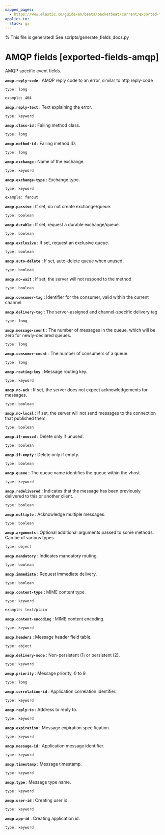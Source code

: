 ```yaml
---
mapped_pages:
  - https://www.elastic.co/guide/en/beats/packetbeat/current/exported-fields-amqp.html
applies_to:
  stack: ga
---
```


% This file is generated! See scripts/generate_fields_docs.py

# AMQP fields [exported-fields-amqp]

AMQP specific event fields.

**`amqp.reply-code`**
:   AMQP reply code to an error, similar to http reply-code

    type: long

    example: 404


**`amqp.reply-text`**
:   Text explaining the error.

    type: keyword


**`amqp.class-id`**
:   Failing method class.

    type: long


**`amqp.method-id`**
:   Failing method ID.

    type: long


**`amqp.exchange`**
:   Name of the exchange.

    type: keyword


**`amqp.exchange-type`**
:   Exchange type.

    type: keyword

    example: fanout


**`amqp.passive`**
:   If set, do not create exchange/queue.

    type: boolean


**`amqp.durable`**
:   If set, request a durable exchange/queue.

    type: boolean


**`amqp.exclusive`**
:   If set, request an exclusive queue.

    type: boolean


**`amqp.auto-delete`**
:   If set, auto-delete queue when unused.

    type: boolean


**`amqp.no-wait`**
:   If set, the server will not respond to the method.

    type: boolean


**`amqp.consumer-tag`**
:   Identifier for the consumer, valid within the current channel.


**`amqp.delivery-tag`**
:   The server-assigned and channel-specific delivery tag.

    type: long


**`amqp.message-count`**
:   The number of messages in the queue, which will be zero for newly-declared queues.

    type: long


**`amqp.consumer-count`**
:   The number of consumers of a queue.

    type: long


**`amqp.routing-key`**
:   Message routing key.

    type: keyword


**`amqp.no-ack`**
:   If set, the server does not expect acknowledgements for messages.

    type: boolean


**`amqp.no-local`**
:   If set, the server will not send messages to the connection that published them.

    type: boolean


**`amqp.if-unused`**
:   Delete only if unused.

    type: boolean


**`amqp.if-empty`**
:   Delete only if empty.

    type: boolean


**`amqp.queue`**
:   The queue name identifies the queue within the vhost.

    type: keyword


**`amqp.redelivered`**
:   Indicates that the message has been previously delivered to this or another client.

    type: boolean


**`amqp.multiple`**
:   Acknowledge multiple messages.

    type: boolean


**`amqp.arguments`**
:   Optional additional arguments passed to some methods. Can be of various types.

    type: object


**`amqp.mandatory`**
:   Indicates mandatory routing.

    type: boolean


**`amqp.immediate`**
:   Request immediate delivery.

    type: boolean


**`amqp.content-type`**
:   MIME content type.

    type: keyword

    example: text/plain


**`amqp.content-encoding`**
:   MIME content encoding.

    type: keyword


**`amqp.headers`**
:   Message header field table.

    type: object


**`amqp.delivery-mode`**
:   Non-persistent (1) or persistent (2).

    type: keyword


**`amqp.priority`**
:   Message priority, 0 to 9.

    type: long


**`amqp.correlation-id`**
:   Application correlation identifier.

    type: keyword


**`amqp.reply-to`**
:   Address to reply to.

    type: keyword


**`amqp.expiration`**
:   Message expiration specification.

    type: keyword


**`amqp.message-id`**
:   Application message identifier.

    type: keyword


**`amqp.timestamp`**
:   Message timestamp.

    type: keyword


**`amqp.type`**
:   Message type name.

    type: keyword


**`amqp.user-id`**
:   Creating user id.

    type: keyword


**`amqp.app-id`**
:   Creating application id.

    type: keyword


